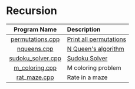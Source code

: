 # Recursion

|              Program Name              | Description                                                           |
| :------------------------------------: | :-------------------------------------------------------------------- |
|  [permutations.cpp](permutations.cpp)  | [Print all permutations](https://leetcode.com/problems/permutations/) |
|       [nqueens.cpp](nqueens.cpp)       | [N Queen's algorithm](https://leetcode.com/problems/n-queens/)        |
| [sudoku_solver.cpp](sudoku_solver.cpp) | [Sudoku Solver](https://leetcode.com/problems/sudoku-solver/)         |
|    [m_coloring.cpp](m_coloring.cpp)    | M coloring problem                                                    |
|      [rat_maze.cpp](rat_maze.cpp)      | Rate in a maze                                                        |
